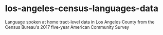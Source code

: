 # los-angeles-census-languages-data
Language spoken at home tract-level data in Los Angeles County from the Census Bureau's 2017 five-year American Community Survey
